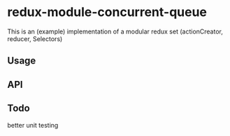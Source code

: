 
# redux-module-concurrent-queue
  This is an (example) implementation of a modular redux set (actionCreator, reducer, Selectors)

## Usage

## API

## Todo

  better unit testing
